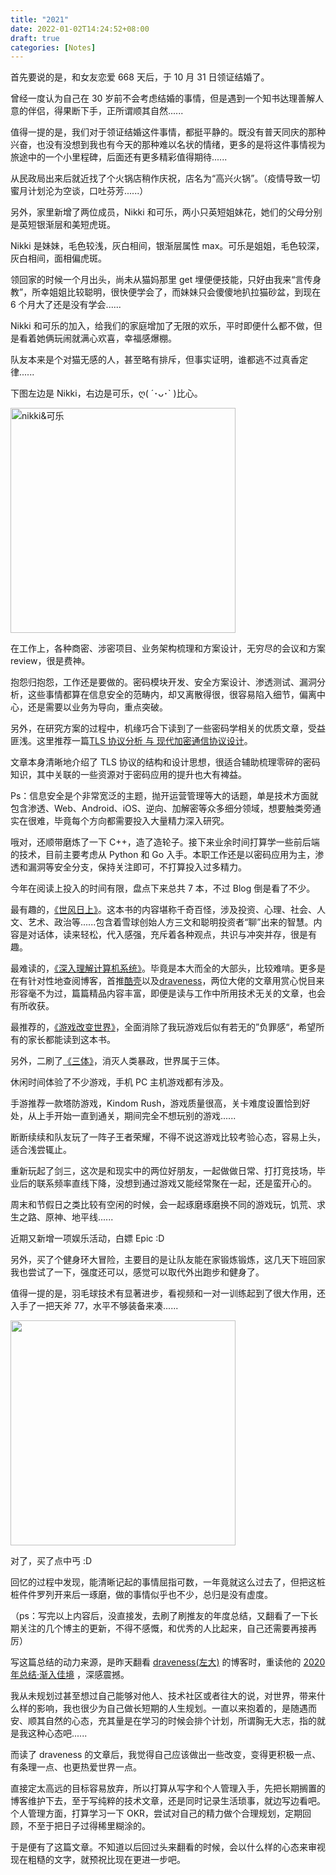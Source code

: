 ```yaml
---
title: "2021"
date: 2022-01-02T14:24:52+08:00
draft: true
categories: [Notes]
---
```


首先要说的是，和女友恋爱 668 天后，于 10 月 31 日领证结婚了。

曾经一度认为自己在 30 岁前不会考虑结婚的事情，但是遇到一个知书达理善解人意的伴侣，得果断下手，正所谓顺其自然......

值得一提的是，我们对于领证结婚这件事情，都挺平静的。既没有普天同庆的那种兴奋，也没有没想到我也有今天的那种难以名状的情绪，更多的是将这件事情视为旅途中的一个小里程碑，后面还有更多精彩值得期待......

从民政局出来后就近找了个火锅店稍作庆祝，店名为“高兴火锅”。（疫情导致一切蜜月计划沦为空谈，口吐芬芳......）

另外，家里新增了两位成员，Nikki 和可乐，两小只英短姐妹花，她们的父母分别是英短银渐层和美短虎斑。

Nikki 是妹妹，毛色较浅，灰白相间，银渐层属性 max。可乐是姐姐，毛色较深，灰白相间，面相偏虎斑。

领回家的时候一个月出头，尚未从猫妈那里 get 埋便便技能，只好由我来“言传身教”，所幸姐姐比较聪明，很快便学会了，而妹妹只会傻傻地扒拉猫砂盆，到现在 6 个月大了还是没有学会......

Nikki 和可乐的加入，给我们的家庭增加了无限的欢乐，平时即便什么都不做，但是看着她俩玩闹就满心欢喜，幸福感爆棚。

队友本来是个对猫无感的人，甚至略有排斥，但事实证明，谁都逃不过真香定律......

下图左边是 Nikki，右边是可乐，ღ( ´･ᴗ･` )比心。

<img src="https://github.com/Newbie2333/mydrawer/blob/master/nikkicola.jpeg?raw=true" width=360 alt="nikki&可乐"/>

在工作上，各种商密、涉密项目、业务架构梳理和方案设计，无穷尽的会议和方案 review，很是费神。

抱怨归抱怨，工作还是要做的。密码模块开发、安全方案设计、渗透测试、漏洞分析，这些事情都算在信息安全的范畴内，却又离散得很，很容易陷入细节，偏离中心，还是需要以业务为导向，重点突破。

另外，在研究方案的过程中，机缘巧合下读到了一些密码学相关的优质文章，受益匪浅。这里推荐一篇[TLS 协议分析 与 现代加密通信协议设计](https://blog.helong.info/blog/2015/09/06/tls-protocol-analysis-and-crypto-protocol-design/#%E5%85%AD--tls%E5%8D%8F%E8%AE%AE%E7%BB%99%E6%88%91%E4%BB%AC%E7%9A%84%E5%90%AF%E5%8F%91----%E7%8E%B0%E4%BB%A3%E5%8A%A0%E5%AF%86%E9%80%9A%E4%BF%A1%E5%8D%8F%E8%AE%AE%E8%AE%BE%E8%AE%A1)。

文章本身清晰地介绍了 TLS 协议的结构和设计思想，很适合辅助梳理零碎的密码知识，其中关联的一些资源对于密码应用的提升也大有裨益。

Ps：信息安全是个非常宽泛的主题，抛开运营管理等大的话题，单是技术方面就包含渗透、Web、Android、iOS、逆向、加解密等众多细分领域，想要触类旁通实在很难，毕竟每个方向都需要投入大量精力深入研究。

哦对，还顺带磨炼了一下 C++，造了造轮子。接下来业余时间打算学一些前后端的技术，目前主要考虑从 Python 和 Go 入手。本职工作还是以密码应用为主，渗透和漏洞等安全分支，保持关注即可，不打算投入过多精力。

今年在阅读上投入的时间有限，盘点下来总共 7 本，不过 Blog 倒是看了不少。

最有趣的，[《世风日上》](https://book.douban.com/subject/35234118/)。这本书的内容堪称千奇百怪，涉及投资、心理、社会、人文、艺术、政治等......包含着雪球创始人方三文和聪明投资者“聊”出来的智慧。内容是对话体，读来轻松，代入感强，充斥着各种观点，共识与冲突并存，很是有趣。

最难读的，[《深入理解计算机系统》](https://book.douban.com/subject/26912767/)。毕竟是本大而全的大部头，比较难啃。更多是在有针对性地查阅博客，首推[酷壳](https://coolshell.cn/)以及[draveness](https://draveness.me/)，两位大佬的文章用赏心悦目来形容毫不为过，篇篇精品内容丰富，即便是读与工作中所用技术无关的文章，也会有所收获。

最推荐的，[《游戏改变世界》](https://book.douban.com/subject/10828002/)，全面消除了我玩游戏后似有若无的”负罪感“，希望所有的家长都能读到这本书。

另外，二刷了[《三体》](https://book.douban.com/subject/2567698/)，消灭人类暴政，世界属于三体。

休闲时间体验了不少游戏，手机 PC 主机游戏都有涉及。

手游推荐一款塔防游戏，Kindom Rush，游戏质量很高，关卡难度设置恰到好处，从上手开始一直到通关，期间完全不想玩别的游戏......

断断续续和队友玩了一阵子王者荣耀，不得不说这游戏比较考验心态，容易上头，适合浅尝辄止。

重新玩起了剑三，这次是和现实中的两位好朋友，一起做做日常、打打竞技场，毕业后的联系频率直线下降，没想到通过游戏又能经常聚在一起，还是蛮开心的。

周末和节假日之类比较有空闲的时候，会一起琢磨琢磨换不同的游戏玩，饥荒、求生之路、原神、地平线......

近期又新增一项娱乐活动，白嫖 Epic :D

另外，买了个健身环大冒险，主要目的是让队友能在家锻炼锻炼，这几天下班回家我也尝试了一下，强度还可以，感觉可以取代外出跑步和健身了。

值得一提的是，羽毛球技术有显著进步，看视频和一对一训练起到了很大作用，还入手了一把天斧 77，水平不够装备来凑......

<img src="https://github.com/Newbie2333/mydrawer/blob/master/TF77.jpeg?raw=true" width=360/>

对了，买了点中丐 :D

回忆的过程中发现，能清晰记起的事情屈指可数，一年竟就这么过去了，但把这桩桩件件罗列开来后一琢磨，做的事情似乎也不少，总归是没有虚度。

（ps：写完以上内容后，没直接发，去刷了刷推友的年度总结，又翻看了一下长期关注的几个博主的更新，不得不感慨，和优秀的人比起来，自己还需要再接再厉）

写这篇总结的动力来源，是昨天翻看 [draveness(左大)](https://draveness.me/) 的博客时，重读他的 [2020 年总结·渐入佳境](https://draveness.me/2020-summary/) ，深感震撼。

我从未规划过甚至想过自己能够对他人、技术社区或者往大的说，对世界，带来什么样的影响，我也很少为自己做长短期的人生规划。一直以来抱着的，是随遇而安、顺其自然的心态，充其量是在学习的时候会排个计划，所谓胸无大志，指的就是我这种心态吧......

而读了 draveness 的文章后，我觉得自己应该做出一些改变，变得更积极一点、有条理一点、也更热爱世界一点。

直接定太高远的目标容易放弃，所以打算从写字和个人管理入手，先把长期搁置的博客维护下去，至于写纯粹的技术文章，还是同时记录生活琐事，就边写边看吧。个人管理方面，打算学习一下 OKR，尝试对自己的精力做个合理规划，定期回顾，不至于把日子过得稀里糊涂的。

于是便有了这篇文章。不知道以后回过头来翻看的时候，会以什么样的心态来审视现在粗糙的文字，就预祝比现在更进一步吧。
